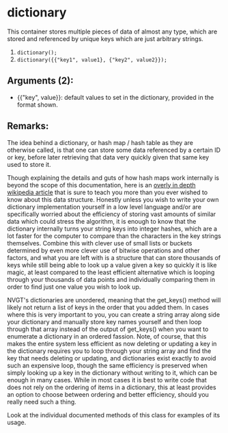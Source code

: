 # dictionary
This container stores multiple pieces of data of almost any type, which are stored and referenced by unique keys which are just arbitrary strings.
1. `dictionary();`
2. `dictionary({{"key1", value1}, {"key2", value2}});`

## Arguments (2):
* {{"key", value}}: default values to set in the dictionary, provided in the format shown.

## Remarks:
The idea behind a dictionary, or hash map / hash table as they are otherwise called, is that one can store some data referenced by a certain ID or key, before later retrieving that data very quickly given that same key used to store it.

Though explaining the details and guts of how hash maps work internally is beyond the scope of this documentation, here is an [overly in depth wikipedia article](https://en.wikipedia.org/wiki/Hash_table) that is sure to teach you more than you ever wished to know about this data structure. Honestly unless you wish to write your own dictionary implementation yourself in a low level language and/or are specifically worried about the efficiency of storing vast amounts of similar data which could stress the algorithm, it is enough to know that the dictionary internally turns your string keys into integer hashes, which are a lot faster for the computer to compare than the characters in the key strings themselves. Combine this with clever use of small lists or buckets determined by even more clever use of bitwise operations and other factors, and what you are left with is a structure that can store thousands of keys while still being able to look up a value given a key so quickly it is like magic, at least compared to the least efficient alternative which is looping through your thousands of data points and individually comparing them in order to find just one value you wish to look up.

NVGT's dictionaries are unordered, meaning that the get_keys() method will likely not return a list of keys in the order that you added them. In cases where this is very important to you, you can create a string array along side your dictionary and manually store key names yourself and then loop through that array instead of the output of get_keys() when you want to enumerate a dictionary in an ordered fassion. Note, of course, that this makes the entire system less efficient as now deleting or updating a key in the dictionary requires you to loop through your string array and find the key that needs deleting or updating, and dictionaries exist exactly to avoid such an expensive loop, though the same efficiency is preserved when simply looking up a key in the dictionary without writing to it, which can be enough in many cases. While in most cases it is best to write code that does not rely on the ordering of items in a dictionary, this at least provides an option to choose between ordering and better efficiency, should you really need such a thing.

Look at the individual documented methods of this class for examples of its usage.
